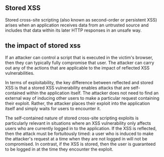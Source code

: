 ## Stored XSS
Stored cross-site scripting (also known as second-order or persistent XSS) arises when an application receives data from an untrusted source and includes that data within its later HTTP responses in an unsafe way.

## the impact of stored xss

If an attacker can control a script that is executed in the victim's browser, then they can typically fully compromise that user. The attacker can carry out any of the actions that are applicable to the impact of reflected XSS vulnerabilities.

In terms of exploitability, the key difference between reflected and stored XSS is that a stored XSS vulnerability enables attacks that are self-contained within the application itself. The attacker does not need to find an external way of inducing other users to make a particular request containing their exploit. Rather, the attacker places their exploit into the application itself and simply waits for users to encounter it.

The self-contained nature of stored cross-site scripting exploits is particularly relevant in situations where an XSS vulnerability only affects users who are currently logged in to the application. If the XSS is reflected, then the attack must be fortuitously timed: a user who is induced to make the attacker's request at a time when they are not logged in will not be compromised. In contrast, if the XSS is stored, then the user is guaranteed to be logged in at the time they encounter the exploit.